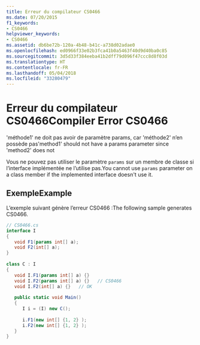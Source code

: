 ```yaml
---
title: Erreur du compilateur CS0466
ms.date: 07/20/2015
f1_keywords:
- CS0466
helpviewer_keywords:
- CS0466
ms.assetid: db6be72b-120a-4b48-b41c-a738d02adae0
ms.openlocfilehash: ed0966f33e02b3fca41b0a5463f40d9d40ba0c85
ms.sourcegitcommit: 3d5d33f384eeba41b2dff79d096f47ccc8d8f03d
ms.translationtype: HT
ms.contentlocale: fr-FR
ms.lasthandoff: 05/04/2018
ms.locfileid: "33280479"
---
```

# <a name="compiler-error-cs0466"></a><span data-ttu-id="3b80b-102">Erreur du compilateur CS0466</span><span class="sxs-lookup"><span data-stu-id="3b80b-102">Compiler Error CS0466</span></span>
<span data-ttu-id="3b80b-103">'méthode1' ne doit pas avoir de paramètre params, car 'méthode2' n’en possède pas</span><span class="sxs-lookup"><span data-stu-id="3b80b-103">'method1' should not have a params parameter since 'method2' does not</span></span>  
  
 <span data-ttu-id="3b80b-104">Vous ne pouvez pas utiliser le paramètre `params` sur un membre de classe si l’interface implémentée ne l’utilise pas.</span><span class="sxs-lookup"><span data-stu-id="3b80b-104">You cannot use `params` parameter on a class member if the implemented interface doesn't use it.</span></span>  
  
## <a name="example"></a><span data-ttu-id="3b80b-105">Exemple</span><span class="sxs-lookup"><span data-stu-id="3b80b-105">Example</span></span>  
 <span data-ttu-id="3b80b-106">L’exemple suivant génère l’erreur CS0466 :</span><span class="sxs-lookup"><span data-stu-id="3b80b-106">The following sample generates CS0466.</span></span>  
  
```csharp  
// CS0466.cs  
interface I  
{  
   void F1(params int[] a);  
   void F2(int[] a);  
}  
  
class C : I  
{  
   void I.F1(params int[] a) {}  
   void I.F2(params int[] a) {}   // CS0466  
   void I.F2(int[] a) {}   // OK  
  
   public static void Main()  
   {  
      I i = (I) new C();  
  
      i.F1(new int[] {1, 2} );  
      i.F2(new int[] {1, 2} );  
   }  
}  
```
